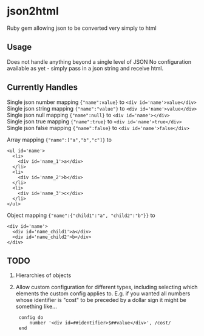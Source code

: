 # json2html
Ruby gem allowing json to be converted very simply to html

## Usage
Does not handle anything beyond a single level of JSON
No configuration available as yet - simply pass in a json string and receive html.

## Currently Handles
Single json number mapping `{"name":value}` to `<div id='name'>value</div>`  
Single json string mapping `{"name":"value"}` to `<div id='name'>value</div>`  
Single json null mapping `{"name":null}` to `<div id='name'></div>`  
Single json true mapping `{"name":true}` to `<div id='name'>true</div>`  
Single json false mapping `{"name":false}` to `<div id='name'>false</div>`  

Array mapping `{"name":["a","b","c"]}` to  
  
    <ul id='name'>  
      <li>  
        <div id='name_1'>a</div>  
      </li>  
      <li>  
        <div id='name_2'>b</div>  
      </li>  
      <li>  
        <div id='name_3'>c</div>  
      </li>  
    </ul>  
    
Object mapping `{"name":{"child1":"a", "child2":"b"}}` to

    <div id='name'>
      <div id='name_child1'>a</div>
      <div id='name_child2'>b</div>
    </div>

## TODO
1. Hierarchies of objects

2. Allow custom configuration for different types, including selecting which elements the custom config applies to. E.g. if
you wanted all numbers whose identifier is "cost" to be preceded by a dollar sign it might be something like...  

        config do  
            number '<div id=##identifier>$##value</div>', /cost/  
        end
 
